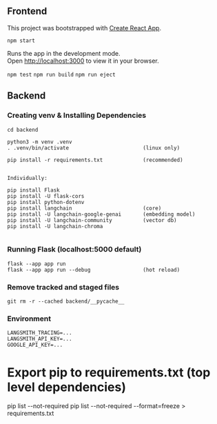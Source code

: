 ## Frontend

This project was bootstrapped with [Create React App](https://github.com/facebook/create-react-app).

`npm start`

Runs the app in the development mode.  
Open [http://localhost:3000](http://localhost:3000) to view it in your browser.

`npm test`
`npm run build`
`npm run eject`

## Backend

### Creating venv & Installing Dependencies 
```
cd backend

python3 -m venv .venv
. .venv/bin/activate                        (linux only)

pip install -r requirements.txt             (recommended)


Individually:

pip install Flask
pip install -U flask-cors
pip install python-dotenv
pip install langchain                       (core)
pip install -U langchain-google-genai       (embedding model)
pip install -U langchain-community          (vector db)
pip install -U langchain-chroma


```

### Running Flask (localhost:5000 default)
```
flask --app app run
flask --app app run --debug                 (hot reload)
```
### Remove tracked and staged files
```
git rm -r --cached backend/__pycache__
```

### Environment
```
LANGSMITH_TRACING=...
LANGSMITH_API_KEY=...
GOOGLE_API_KEY=...
```

# Export pip to requirements.txt (top level dependencies)
pip list --not-required
pip list --not-required --format=freeze > requirements.txt